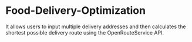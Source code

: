 # Food-Delivery-Optimization
It allows users to input multiple delivery addresses and then calculates the shortest possible delivery route using the OpenRouteService API.
